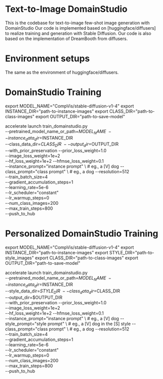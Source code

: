 # Text-to-Image DomainStudio

This is the codebase for text-to-image few-shot image generation with DomainStudio
Our code is implemented based on [huggingface/diffusers] to realize training and generation with Stable Diffusion.
Our code is also based on the implementation of DreamBooth from diffusers.

# Environment setups
The same as the environment of huggingface/diffusers.

# DomainStudio Training
export MODEL_NAME="CompVis/stable-diffusion-v1-4"
export INSTANCE_DIR="path-to-instance-images"
export CLASS_DIR="path-to-class-images"
export OUTPUT_DIR="path-to-save-model"

accelerate launch train_domainstudio.py \
  --pretrained_model_name_or_path=$MODEL_NAME  \
  --instance_data_dir=$INSTANCE_DIR \
  --class_data_dir=$CLASS_DIR \
  --output_dir=$OUTPUT_DIR \
  --with_prior_preservation --prior_loss_weight=1.0 \
  --image_loss_weight=1e+2 \
  --hf_loss_weight=1e+2 --hfmse_loss_weight=0.1 \
  --instance_prompt="instance prompt" \  # eg., a [V] dog
  --class_prompt="class prompt" \ # eg., a dog
  --resolution=512 \
  --train_batch_size=4 \
  --gradient_accumulation_steps=1 \
  --learning_rate=5e-6 \
  --lr_scheduler="constant" \
  --lr_warmup_steps=0 \
  --num_class_images=200 \
  --max_train_steps=800 \
  --push_to_hub

# Personalized DomainStudio Training
export MODEL_NAME="CompVis/stable-diffusion-v1-4"
export INSTANCE_DIR="path-to-instance-images"
export STYLE_DIR="path-to-style_images"
export CLASS_DIR="path-to-class-images"
export OUTPUT_DIR="path-to-save-model"

accelerate launch train_domainstudio.py \
  --pretrained_model_name_or_path=$MODEL_NAME  \
  --instance_data_dir=$INSTANCE_DIR \
  --style_data_dir=$STYLE_DIR \ 
  --class_data_dir=$CLASS_DIR \
  --output_dir=$OUTPUT_DIR \
  --with_prior_preservation --prior_loss_weight=1.0 \
  --image_loss_weight=1e+2 \
  --hf_loss_weight=1e+2 --hfmse_loss_weight=0.1 \
  --instance_prompt="instance prompt" \  # eg., a [V] dog
  --style_prompt="style prompt" \ # eg., a [V] dog in the [S] style
  --class_prompt="class prompt" \ # eg., a dog
  --resolution=512 \
  --train_batch_size=4 \
  --gradient_accumulation_steps=1 \
  --learning_rate=5e-6 \
  --lr_scheduler="constant" \
  --lr_warmup_steps=0 \
  --num_class_images=200 \
  --max_train_steps=800 \
  --push_to_hub


